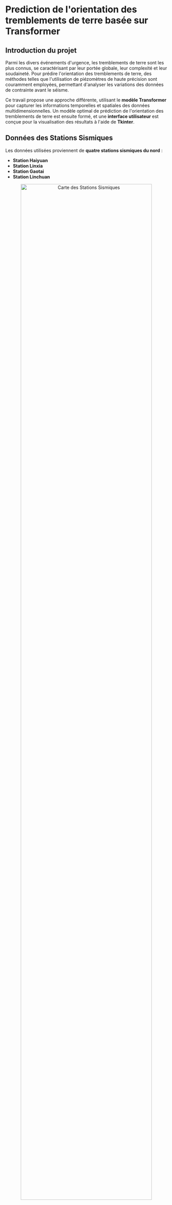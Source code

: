 # Prediction de l'orientation des tremblements de terre basée sur Transformer


## Introduction du projet

Parmi les divers événements d'urgence, les tremblements de terre sont les plus connus, se caractérisant par leur portée globale, leur complexité et leur soudaineté. Pour prédire l'orientation des tremblements de terre, des méthodes telles que l'utilisation de piézomètres de haute précision sont couramment employées, permettant d'analyser les variations des données de contrainte avant le séisme. 

Ce travail propose une approche différente, utilisant le **modèle Transformer** pour capturer les informations temporelles et spatiales des données multidimensionnelles. Un modèle optimal de prédiction de l'orientation des tremblements de terre est ensuite formé, et une **interface utilisateur** est conçue pour la visualisation des résultats à l'aide de **Tkinter**.



## **Données des Stations Sismiques**

Les données utilisées proviennent de **quatre stations sismiques du nord** :
- **Station Haiyuan**
- **Station Linxia**
- **Station Gaotai**
- **Station Linchuan**

<p align="center">
  <img src="images_demo/map_station.png" alt="Carte des Stations Sismiques" width="90%">
</p>

## **Résultats : Prédiction de l'Orientation des Séismes de Transformer**

La prédiction de l'orientation des séismes est réalisée à partir des données de contrainte.

<p align="center">
  <img src="images_demo/prediction_map.png" alt="Carte de Prédiction" width="90%">
</p>





## Description des fichiers

### `Earthquake.py`
Ce fichier permet d'analyser et de visualiser des séries temporelles de données de contrainte. Il effectue les opérations suivantes :
- Lecture et fusion de fichiers CSV.
- Détection et correction des valeurs aberrantes.
- Lissage des données à l'aide de moyennes mobiles.
- Analyse des variations pendant les événements sismiques.
Des graphiques détaillés sont générés pour observer les tendances et anomalies dans les données de contrainte.

### `Kmeans.py`
Ce fichier analyse et visualise la répartition des zones sismiques à partir des données de latitude et longitude. Il utilise l'algorithme **KMeans** pour effectuer le clustering et évaluer différentes valeurs de `k` à l'aide des critères suivants :
- SSE (Somme des erreurs au carré)
- Silhouette score
- Indice de Davies-Bouldin

Le fichier génère des visualisations, telles que des courbes SSE, des diagrammes de clusters, et des cartes de dispersion avec les centres des clusters. De plus, il permet de vérifier les étiquettes des points spécifiques et de tracer l'enveloppe convexe des points pour délimiter les zones analysées.


<p align="center">
  <img src="images_demo/Kmeans_map.png" alt="Example Image1" width="100%">
</p>

### `Machine_learning.py`
Ce fichier permet de comparer un modèle d'apprentissage profond (Transformer) avec des méthodes d'apprentissage automatique. Les principales étapes incluent :
- Lecture et prétraitement des données.
- Sélection des échantillons et construction des étiquettes.
- Normalisation des données.
- Formation et évaluation du modèle.
- Vérification des performances du modèle, avec des courbes de validation et de test.

### `Earthquake_gui.py`

<p align="center">
  <img src="images_demo/Interface.png" alt="Example Image1" width="100%">
</p>

#### Utilisation :
1. **Étape 1** : Importez les fichiers de données de contrainte de la station, le catalogue des tremblements de terre et le fichier modèle. Si les données de contrainte sont sous format texte brut, elles sont prétraitées pour afficher des informations pertinentes telles que l'heure d'importation, le nom de la station, sa longitude, sa latitude, et le volume des données. De même, après l'importation du catalogue des tremblements de terre, les informations suivantes sont affichées : heure d'importation, zone de données, plages de longitude et de latitude, profondeur et détails du réseau sismique.
2. **Étape 2** : Une fois les trois fichiers importés, vous pouvez cliquer sur le bouton de prédiction pour prédire les tremblements de terre. Les résultats seront affichés sur une carte interactive via Amap, avec la possibilité de visualiser les résultats à votre convenance.

### `Zone_map.py`
Ce fichier utilise la bibliothèque **Folium** pour créer une carte interactive. Il applique l'algorithme **KMeans** pour effectuer une analyse de clustering sur des données géographiques, créant ainsi une carte interactive qui visualise dynamiquement les différentes zones géographiques par clusters. Cette fonctionnalité est essentielle pour l'interface graphique (GUI).


<p align="center">
  <img src="images_demo/Zone_map.png" alt="Example Image1" width="50%">
</p>
---

## Expérience du modèle Transformer

### `Dataset_process/earthdataset_process.py`
Ce fichier définit la classe `MyDataset` pour créer un ensemble de données personnalisé à l'aide de **PyTorch** pour l'entraînement et le test d'un modèle de machine learning. Il applique des techniques d'augmentation de données sur des séries temporelles.

### `Module/`
Le répertoire définit un modèle **Transformer** comprenant plusieurs composants essentiels :

### module/encoder.py
Le fichier `encoder.py` définit la classe `Encoder`, qui est une partie essentielle du modèle Transformer. L'Encoder utilise plusieurs composants clés pour traiter les données d'entrée et les transformer en une représentation utile pour les étapes suivantes du modèle. Voici les principales fonctionnalités de l'Encoder :

1. **MultiHeadAttention** : L'Encoder applique l'attention multi-tête pour capturer les relations complexes entre les éléments de la séquence d'entrée.
2. **FeedForward** : Après l'attention, les données passent par un réseau de neurones feedforward pour affiner la représentation.
3. **Dropout** : La technique de régularisation `dropout` est utilisée pour éviter le surapprentissage pendant l'entraînement.
4. **Layer Normalization** : Cette technique est utilisée pour normaliser la sortie de chaque couche, stabilisant ainsi l'entraînement.
5. **Residual Connection** : Des connexions résiduelles sont ajoutées pour faciliter le flux des gradients et éviter les problèmes de gradient disparu.




### module/multiheadattention.py
Le fichier `multiheadattention.py` définit la classe `MultiHeadAttention`, qui implémente le mécanisme d'attention multi-tête, un composant clé du modèle Transformer. Ce mécanisme permet au modèle de se concentrer sur différentes parties d'une séquence d'entrée en parallèle, capturant ainsi des relations complexes dans les données. Voici les principales fonctionnalités du module :

1. **Diviser les têtes d'attention** : Chaque tête d'attention capture un aspect différent des relations dans la séquence, comme les relations syntaxiques ou sémantiques.
2. **Calcul de l'attention** : Les requêtes (Q), les clés (K) et les valeurs (V) sont utilisées pour calculer les scores d'attention et obtenir la sortie pondérée.
3. **Masquage** : Un masquage est appliqué pendant l'entraînement pour garantir que le modèle ne voit pas les informations futures dans la séquence.
4. **Parallélisme** : Les têtes d'attention sont calculées en parallèle, ce qui permet au modèle d'apprendre plusieurs relations en même temps.
5. **Softmax** : La fonction Softmax est appliquée aux scores d'attention pour normaliser les poids d'attention.



### module/feedforward.py
Le fichier `feedforward.py` définit la classe `FeedForward`, qui implémente un réseau de neurones entièrement connecté utilisé dans le modèle Transformer. Ce composant permet de traiter les informations après le passage à travers l'attention multi-tête. Il est composé de deux couches linéaires avec une activation ReLU pour capturer des relations non linéaires dans les données. Voici les principales caractéristiques du module :

1. **Couches linéaires** : La première couche transforme l'entrée de dimension `d_model` à `d_hidden`, et la seconde couche ramène la sortie à la dimension `d_model`.
2. **Activation ReLU** : Appliquée après la première transformation pour introduire des non-linéarités dans le modèle, ce qui améliore sa capacité à apprendre des relations complexes.
   
### module/loss.py
Le fichier `loss.py` définit la classe `Myloss`, qui implémente une fonction de perte personnalisée pour le modèle Transformer en utilisant la **Cross-Entropy Loss**. Cette fonction est couramment utilisée pour les tâches de classification multi-classes. Elle est utilisée pour calculer la différence entre les probabilités prédites par le modèle et les étiquettes réelles. Voici les principales caractéristiques de ce module :


### module/transformer.py
Le fichier `transformer.py` définit la classe `Transformer`, qui implémente le modèle Transformer pour prédire des événements d'urgence, comme les tremblements de terre. Le modèle est composé de plusieurs encodeurs (une partie traitant les données par étapes et l'autre par canaux). Voici un résumé des composants et de leur fonctionnement :

1. **Encoders Step-wise et Channel-wise** : Les données sont d'abord traitées par un ensemble d'encodeurs spécialisés pour les données par étapes, puis par un autre ensemble spécialisé pour les données par canaux.
2. **Position Encoding (pe)** : Le modèle peut ajouter un encodage de position pour tenir compte de la séquence des données.
3. **Mécanisme de Gate** : Un mécanisme de gate est utilisé pour pondérer l'importance des encodages traités par les deux ensembles d'encodeurs.
4. **Fusion des encodages** : Les sorties des encodeurs sont fusionnées et passées à travers une couche linéaire pour produire la sortie finale.

Le modèle peut être utilisé pour des tâches de prédiction où il est nécessaire de prendre en compte à la fois les informations temporelles (par étapes) et les informations contextuelles (par canaux). Le mécanisme de gate permet d'adapter dynamiquement l'importance de chaque aspect des données pour la prédiction finale.




### `Run_earthquake.py`
Ce fichier sert à **entraîner et valider le modèle Transformer** en réalisant plusieurs expériences. Il explore la performance du modèle en fonction de divers paramètres, tels que :
- Taux d'apprentissage
- Taille du lot
- Optimiseur
- Nombre d'époques
- Stratégie de décroissance du taux d'apprentissage
- Structure de l'ensemble de données

L'objectif est d'obtenir le modèle optimal avec les meilleures performances.

- **run_earthquake.py**:Entrainement de tache de double-classification

- **run_earthquake3.py**:Ajout d'un suivi des indicateurs d'évaluation dans la tache multi-classification pendant l'entrainement



- **run_earthquake2.py**:Exploration de lien entre batchsize et performance d'entrainement.



- **run_earthquake4.py**:Exploration de lien entre optimizer et performance d'entrainement.

### `Run_with_saved_model.py`
Ce fichier permet d'évaluer les performances d'un modèle Transformer pré-entraîné sur un jeu de données de test. Il génère des résultats sous forme de métriques et de graphiques visuels pour analyser la performance du modèle dans une tâche de classification multi-classes.

---

## Prérequis
Pour exécuter ce projet, vous devez avoir installé les bibliothèques suivantes :
- **PyTorch**
- **NumPy**
- **Pandas**
- **Scikit-learn**
- **Seaborn**
- **Matplotlib**
- **Folium**

Vous pouvez installer ces dépendances en exécutant :


pip install torch numpy pandas scikit-learn seaborn matplotlib folium

## Détails supplémentaires
Si vous souhaitez en savoir plus sur les détails techniques et théoriques derrière ce projet, vous pouvez consulter l'article suivant : [Lire l'article ici](https://drive.google.com/file/d/1Ev51Qw1txSkjH7OhbzFTypYUKFZ4OkxN/view?usp=drive_link)


# Données d'utilisation
## Normalisation de fichiers CSV

- **haiyuan.csv** : Données de stress de séisme provenant de quatre directions de surveillance à la station Haiyuan.  
  *( Les données originales de la station ne peuvent pas être fournies pour des raisons de confidentialité.)*  

- **haiyuan_final.csv** : Données après prétraitement.  

- **haiyuan_new.csv** : Données après l'ajout des caractéristiques supplémentaires :  
  - Distance de la source sismique  
  - Direction de la source sismique  

## Accès aux données

Si vous souhaitez obtenir les données utilisées dans le projet, cliquez sur le lien ci-dessous :  

 [Obtenir les données ici](https://drive.google.com/drive/folders/1nicOJgUZ_VURFw1weYCK69bnmhH7jzpB?usp=drive_link)


